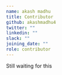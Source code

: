 ```yaml
---
name: akash madhu
title: Contributor
github: akashmadhu4
twitter: ""
linkedin: ""
slack: ""
joining_date: ""
role: contributor
---
```


Still waiting for this
